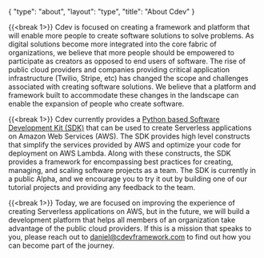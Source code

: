 {
    "type": "about",
    "layout": "type",
    "title": "About Cdev"
}

<!-- 
Overall page structure and ideas to convey

# High level goals of cdev
- Expand the amount of people that can effectively create software by themselves and within organizations

# current state
- Public Python SDK 
- Use it to create Serverless applications on AWS
- Rough edges

# next steps 
- Continue improving the SDK
- Build a platform to make collaboration easier between teams

-->

{{<break 1>}}
Cdev is focused on creating a framework and platform that will enable more people to create software solutions to solve problems. 
As digital solutions become more integrated into the core fabric of organizations, we believe that more people should be empowered to participate as creators as opposed to end users of software. 
The rise of public cloud providers and companies providing critical application infrastructure (Twilio, Stripe, etc) has changed the scope and challenges associated with creating software solutions.
We believe that a platform and framework built to accommodate these changes in the landscape can enable the expansion of people who create software. 


{{<break 1>}}
Cdev currently provides a [Python based Software Development Kit (SDK)](https://github.com/cdev-framework/cdev-sdk) that can be used to create Serverless applications on Amazon Web Services (AWS). 
The SDK provides high level constructs that simplify the services provided by AWS and optimize your code for deployment on AWS Lambda. 
Along with these constructs, the SDK provides a framework for encompassing best practices for creating, managing, and scaling software projects as a team. 
The SDK is currently in a public Alpha, and we encourage you to try it out by building one of our tutorial projects and providing any feedback to the team.


{{<break 1>}}
Today, we are focused on improving the experience of creating Serverless applications on AWS, but in the future, we will build a development platform that helps all members of an organization take advantage of the public cloud providers.
If this is a mission that speaks to you, please reach out to daniel@cdevframework.com to find out how you can become part of the journey. 

